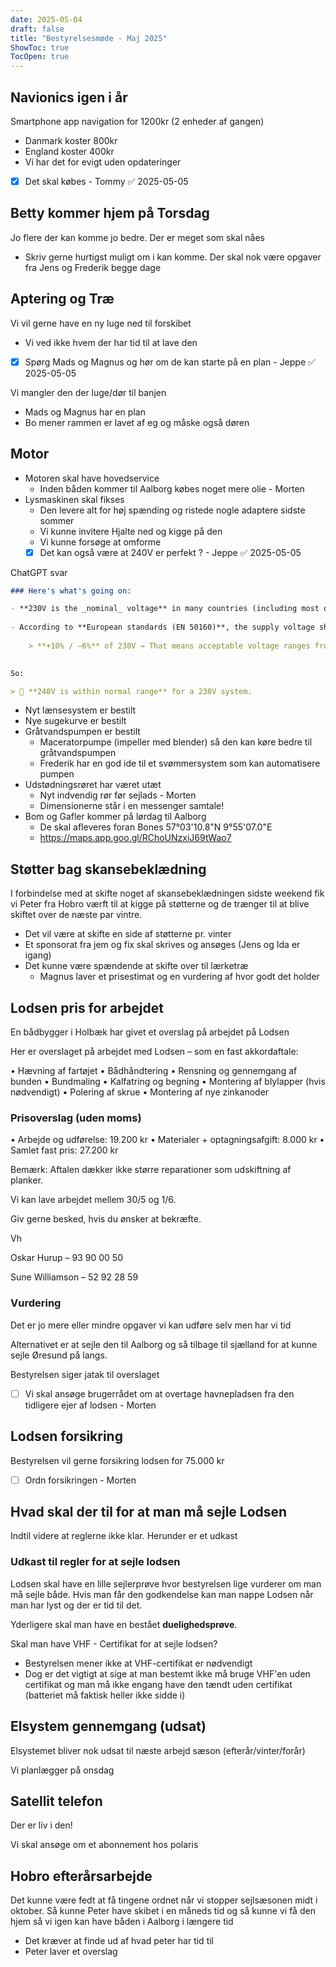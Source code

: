 ```yaml
---
date: 2025-05-04
draft: false
title: "Bestyrelsesmøde - Maj 2025"
ShowToc: true
TocOpen: true
---
```

## Navionics igen i år

Smartphone app navigation for 1200kr (2 enheder af gangen)

- Danmark koster 800kr
- England koster 400kr
- Vi har det for evigt uden opdateringer
- [x] Det skal købes - Tommy ✅ 2025-05-05

## Betty kommer hjem på Torsdag

Jo flere der kan komme jo bedre. Der er meget som skal nåes

- Skriv gerne hurtigst muligt om i kan komme. Der skal nok være opgaver fra Jens og Frederik begge dage

## Aptering og Træ

Vi vil gerne have en ny luge ned til forskibet

- Vi ved ikke hvem der har tid til at lave den
- [x] Spørg Mads og Magnus og hør om de kan starte på en plan - Jeppe ✅ 2025-05-05

Vi mangler den der luge/dør til banjen

- Mads og Magnus har en plan
- Bo mener rammen er lavet af eg og måske også døren

## Motor

- Motoren skal have hovedservice
  - Inden båden kommer til Aalborg købes noget mere olie - Morten
- Lysmaskinen skal fikses
  - Den levere alt for høj spænding og ristede nogle adaptere sidste sommer
  - Vi kunne invitere Hjalte ned og kigge på den
  - Vi kunne forsøge at omforme
  - [x] Det kan også være at 240V er perfekt ? - Jeppe ✅ 2025-05-05

ChatGPT svar

```md
### Here's what's going on:

- **230V is the _nominal_ voltage** in many countries (including most of Europe), but the actual voltage can **legally vary**within a certain tolerance.
    
- According to **European standards (EN 50160)**, the supply voltage should be within:
    
    > **+10% / –6%** of 230V → That means acceptable voltage ranges from **216V to 253V**.
    

So:

> 📏 **240V is within normal range** for a 230V system.
```

- Nyt lænsesystem er bestilt
- Nye sugekurve er bestilt
- Gråtvandspumpen er bestilt
  - Maceratorpumpe (impeller med blender) så den kan køre bedre til gråtvandspumpen
  - Frederik har en god ide til et svømmersystem som kan automatisere pumpen
- Udstødningsrøret har været utæt
  - Nyt indvendig rør før sejlads - Morten
  - Dimensionerne står i en messenger samtale!
- Bom og Gafler kommer på lørdag til Aalborg
  - De skal afleveres foran Bones 57°03'10.8"N 9°55'07.0"E
  - <https://maps.app.goo.gl/RChoUNzxiJ69tWao7>

## Støtter bag skansebeklædning

I forbindelse med at skifte noget af skansebeklædningen sidste weekend fik vi Peter fra Hobro værft til at kigge på støtterne og de trænger til at blive skiftet over de næste par vintre.

- Det vil være at skifte en side af støtterne pr. vinter
- Et sponsorat fra jem og fix skal skrives og ansøges (Jens og Ida er igang)
- Det kunne være spændende at skifte over til lærketræ
  - Magnus laver et prisestimat og en vurdering af hvor godt det holder

## Lodsen pris for arbejdet

En bådbygger i Holbæk har givet et overslag på arbejdet på Lodsen

Her er overslaget på arbejdet med Lodsen – som en fast akkordaftale:

• Hævning af fartøjet
• Bådhåndtering
• Rensning og gennemgang af bunden
• Bundmaling
• Kalfatring og begning
• Montering af blylapper (hvis nødvendigt)
• Polering af skrue
• Montering af nye zinkanoder

### Prisoverslag (uden moms)

• Arbejde og udførelse: 19.200 kr
• Materialer + optagningsafgift: 8.000 kr
• Samlet fast pris: 27.200 kr

Bemærk: Aftalen dækker ikke større reparationer som udskiftning af planker.

Vi kan lave arbejdet mellem 30/5 og 1/6.

Giv gerne besked, hvis du ønsker at bekræfte.

Vh

Oskar Hurup – 93 90 00 50

Sune Williamson – 52 92 28 59

### Vurdering

Det er jo mere eller mindre opgaver vi kan udføre selv men har vi tid

Alternativet er at sejle den til Aalborg og så tilbage til sjælland for at kunne sejle Øresund på langs.

Bestyrelsen siger jatak til overslaget

- [ ] Vi skal ansøge brugerrådet om at overtage havnepladsen fra den tidligere ejer af lodsen - Morten

## Lodsen forsikring

Bestyrelsen vil gerne forsikring lodsen for 75.000 kr

- [ ] Ordn forsikringen - Morten

## Hvad skal der til for at man må sejle Lodsen

Indtil videre at reglerne ikke klar. Herunder er et udkast

### Udkast til regler for at sejle lodsen

Lodsen skal have en lille sejlerprøve hvor bestyrelsen lige vurderer om man må sejle både. Hvis man får den godkendelse kan man nappe Lodsen når man har lyst og der er tid til det.

Yderligere skal man have en bestået **duelighedsprøve**.

Skal man have VHF - Certifikat for at sejle lodsen?

- Bestyrelsen mener ikke at VHF-certifikat er nødvendigt
- Dog er det vigtigt at sige at man bestemt ikke må bruge VHF'en uden certifikat og man må ikke engang have den tændt uden certifikat (batteriet må faktisk heller ikke sidde i)

## Elsystem gennemgang (udsat)

Elsystemet bliver nok udsat til næste arbejd sæson (efterår/vinter/forår)

Vi planlægger på onsdag

## Satellit telefon

Der er liv i den!

Vi skal ansøge om et abonnement hos polaris

## Hobro efterårsarbejde

Det kunne være fedt at få tingene ordnet når vi stopper sejlsæsonen midt i oktober. Så kunne Peter have skibet i en måneds tid og så kunne vi få den hjem så vi igen kan have båden i Aalborg i længere tid

- Det kræver at finde ud af hvad peter har tid til
- Peter laver et overslag
